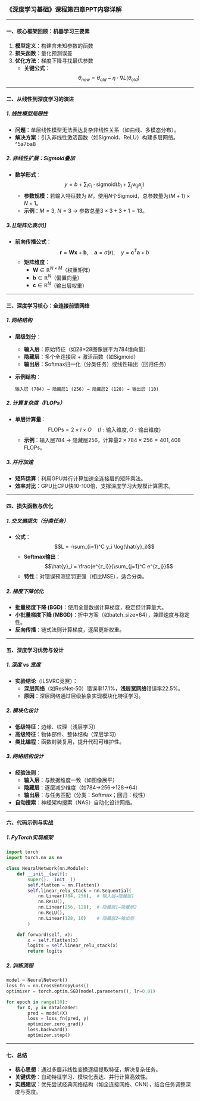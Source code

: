 ### **《深度学习基础》课程第四章PPT内容详解**

---

#### **一、核心框架回顾：机器学习三要素**
1. **模型定义**：构建含未知参数的函数  
2. **损失函数**：量化预测误差  
3. **优化方法**：梯度下降寻找最优参数  
   - **关键公式**：  
     $$\theta_{new} = \theta_{old} - \eta \cdot \nabla L(\theta_{old})$$

---

#### **二、从线性到深度学习的演进**
##### **1. 线性模型局限性**
- **问题**：单层线性模型无法表达复杂非线性关系（如曲线、多模态分布）。  
- **解决方案**：引入非线性激活函数（如Sigmoid、ReLU）构建多层网络。 ^5a7ba8

##### **2. 非线性扩展：Sigmoid叠加**
- **数学形式**：  
  $$y = b + \sum_{i} c_i \cdot \text{sigmoid}(b_i + \sum_{j} w_{ij} x_j)$$
  - **参数规模**：若输入特征数为 $M$，使用$N$个Sigmoid，总参数量为$(M + 1) \times N + 1$。  
  - **示例**：$M=3$, $N=3$ → 参数总量$3 \times 3 + 3 + 1 = 13$。

##### **3. [[矩阵化表示]]**
- **前向传播公式**：  
  $$\mathbf{r} = \mathbf{W} \mathbf{x} + \mathbf{b}, \quad \mathbf{a} = \sigma(\mathbf{r}), \quad y = \mathbf{c}^T \mathbf{a} + b$$
  - **矩阵维度**：  
    - $\mathbf{W} \in \mathbb{R}^{N \times M}$（权重矩阵）  
    - $\mathbf{b} \in \mathbb{R}^{N}$（偏置向量）  
    - $\mathbf{c} \in \mathbb{R}^{N}$（输出层权重）

---

#### **三、深度学习核心：全连接前馈网络**
##### **1. 网络结构**
- **层级划分**：  
  - **输入层**：原始特征（如28×28图像展平为784维向量）  
  - **隐藏层**：多个全连接层 + 激活函数（如Sigmoid）  
  - **输出层**：Softmax归一化（分类任务）或线性输出（回归任务）  

- **示例结构**：  
  ```plaintext
  输入层 (784) → 隐藏层1 (256) → 隐藏层2 (128) → 输出层 (10)
  ```

##### **2. 计算复杂度（FLOPs）**
- **单层计算量**：  
  $$\text{FLOPs} = 2 \times I \times O \quad (I: \text{输入维度}, O: \text{输出维度})$$
  - **示例**：输入层784 → 隐藏层256，计算量$2 \times 784 \times 256 = 401,408$ FLOPs。

##### **3. 并行加速**
- **矩阵运算**：利用GPU并行计算加速全连接层的矩阵乘法。  
- **效率对比**：GPU比CPU快10-100倍，支撑深度学习大规模计算需求。

---

#### **四、损失函数与优化**
##### **1. 交叉熵损失（分类任务）**
- **公式**：  
  $$L = -\sum_{i=1}^C y_i \log(\hat{y}_i)$$
  - **Softmax输出**：
    $$\hat{y}_i = \frac{e^{z_i}}{\sum_{j=1}^C e^{z_j}}$$
  - **特性**：对错误预测惩罚更强（相比MSE），适合分类。

##### **2. 梯度下降优化**
- **批量梯度下降 (BGD)**：使用全量数据计算梯度，稳定但计算量大。  
- **小批量梯度下降 (MBGD)**：折中方案（如batch_size=64），兼顾速度与稳定性。  
- **反向传播**：链式法则计算梯度，逐层更新权重。

---

#### **五、深度学习优势与设计**
##### **1. 深度 vs 宽度**
- **实验结论**（ILSVRC竞赛）：  
  - **深层网络**（如ResNet-50）错误率17.1%，**浅层宽网络**错误率22.5%。  
  - **原因**：深层网络通过层级抽象实现模块化特征学习。

##### **2. 模块化设计**
- **低级特征**：边缘、纹理（浅层学习）  
- **高级特征**：物体部件、整体结构（深层学习）  
- **类比编程**：函数封装复用，提升代码可维护性。

##### **3. 网络结构设计**
- **经验法则**：  
  - **输入层**：与数据维度一致（如图像展平）  
  - **隐藏层**：逐层减少维度（如784→256→128→64）  
  - **输出层**：与任务匹配（分类：Softmax；回归：线性）  
- **自动搜索**：神经架构搜索（NAS）自动化设计网络。

---

#### **六、代码示例与实战**
##### **1. PyTorch实现框架**
```python
import torch
import torch.nn as nn

class NeuralNetwork(nn.Module):
    def __init__(self):
        super().__init__()
        self.flatten = nn.Flatten()
        self.linear_relu_stack = nn.Sequential(
            nn.Linear(784, 256),  # 输入层→隐藏层1
            nn.ReLU(),
            nn.Linear(256, 128),  # 隐藏层1→隐藏层2
            nn.ReLU(),
            nn.Linear(128, 10)    # 隐藏层2→输出层
        )

    def forward(self, x):
        x = self.flatten(x)
        logits = self.linear_relu_stack(x)
        return logits
```

##### **2. 训练流程**
```python
model = NeuralNetwork()
loss_fn = nn.CrossEntropyLoss()
optimizer = torch.optim.SGD(model.parameters(), lr=0.01)

for epoch in range(10):
    for X, y in dataloader:
        pred = model(X)
        loss = loss_fn(pred, y)
        optimizer.zero_grad()
        loss.backward()
        optimizer.step()
```

---

#### **七、总结**
- **核心思想**：通过多层非线性变换逐级提取特征，解决复杂任务。  
- **关键优势**：自动特征学习、模块化表达、并行计算高效性。  
- **实践建议**：优先尝试经典网络结构（如全连接网络、CNN），结合任务调整深度与宽度。